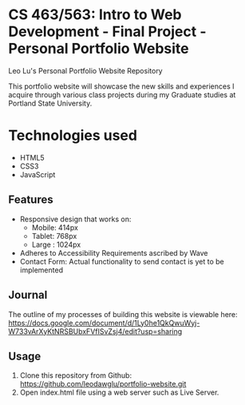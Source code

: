 # CS 463/563: Intro to Web Development - Final Project - Personal Portfolio Website

Leo Lu's Personal Portfolio Website Repository

This portfolio website will showcase the new skills and experiences I acquire
through various class projects during my Graduate studies
at Portland State University.

# Technologies used
* HTML5
* CSS3
* JavaScript

## Features
* Responsive design that works on:
  - Mobile: 414px
  - Tablet: 768px
  - Large : 1024px
* Adheres to Accessibility Requirements ascribed by Wave
* Contact Form: Actual functionality to send contact is yet to be implemented

## Journal
The outline of my processes of building this website is viewable here:
https://docs.google.com/document/d/1Ly0he1QkQwuWyj-W733vArXyKtNRSBUbxFVfISvZsj4/edit?usp=sharing

## Usage
1. Clone this repository from Github:
https://github.com/leodawglu/portfolio-website.git
2. Open index.html file using a web server such as Live Server.

